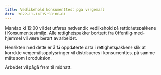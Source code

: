 ```yaml
---
title: Vedlikehold konsumenttest pga vergemaal
date: 2022-11-14T15:50:00+01
---
```


Mandag kl 16:00 vil det utføres nødvendig vedlikehold på rettighetspakkene i Konsumenttestmiljø. Alle rettighetspakker bortsett fra Offentlig-med-hjemmel vil være berørt av arbeidet. 

Hensikten med dette er å få oppdaterte data i rettighetspakkene slik at korrekte vergemålsopplysninger vil distribueres i konsumenttest på samme måte som i produksjon. 

Arbeidet vil pågå frem til midnatt. 
